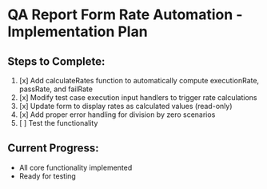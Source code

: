 # QA Report Form Rate Automation - Implementation Plan

## Steps to Complete:

1. [x] Add calculateRates function to automatically compute executionRate, passRate, and failRate
2. [x] Modify test case execution input handlers to trigger rate calculations
3. [x] Update form to display rates as calculated values (read-only)
4. [x] Add proper error handling for division by zero scenarios
5. [ ] Test the functionality

## Current Progress:
- All core functionality implemented
- Ready for testing
